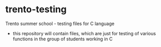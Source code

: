 trento-testing
======

Trento summer school - testing files for C language
- this repository will contain files, which are just for testing of various functions in the group of students working in C

